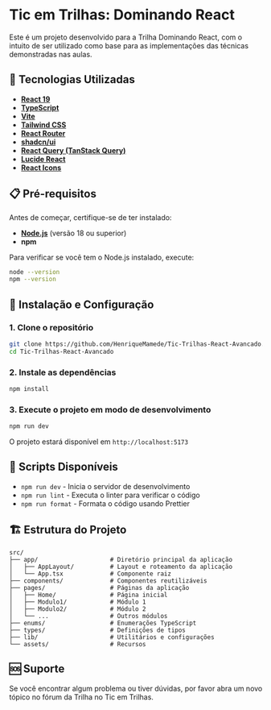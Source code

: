 # Tic em Trilhas: Dominando React

Este é um projeto desenvolvido para a Trilha Dominando React, com o intuito de ser utilizado como base para as implementações das técnicas demonstradas nas aulas.

## 🚀 Tecnologias Utilizadas

- [**React 19**](https://react.dev/)
- [**TypeScript**](https://www.typescriptlang.org/)
- [**Vite**](https://vite.dev/)
- [**Tailwind CSS**](https://tailwindcss.com/)
- [**React Router**](https://reactrouter.com/)
- [**shadcn/ui**](https://ui.shadcn.com/)
- [**React Query (TanStack Query)**](https://tanstack.com/query/latest/docs/framework/react/overview)
- [**Lucide React**](https://lucide.dev/guide/packages/lucide-react)
- [**React Icons**](https://react-icons.github.io/react-icons/)

## 📋 Pré-requisitos

Antes de começar, certifique-se de ter instalado:

- [**Node.js**](https://nodejs.org/pt) (versão 18 ou superior)
- **npm**

Para verificar se você tem o Node.js instalado, execute:
```bash
node --version
npm --version
```

## 🔧 Instalação e Configuração

### 1. Clone o repositório

```bash
git clone https://github.com/HenriqueMamede/Tic-Trilhas-React-Avancado.git
cd Tic-Trilhas-React-Avancado
```

### 2. Instale as dependências

```bash
npm install
```

### 3. Execute o projeto em modo de desenvolvimento

```bash
npm run dev
```

O projeto estará disponível em `http://localhost:5173`

## 📜 Scripts Disponíveis

- `npm run dev` - Inicia o servidor de desenvolvimento
- `npm run lint` - Executa o linter para verificar o código
- `npm run format` - Formata o código usando Prettier

## 🏗️ Estrutura do Projeto

```
src/
├── app/                    # Diretório principal da aplicação
│   ├── AppLayout/          # Layout e roteamento da aplicação
│   └── App.tsx             # Componente raiz
├── components/             # Componentes reutilizáveis
├── pages/                  # Páginas da aplicação
│   ├── Home/               # Página inicial
│   ├── Modulo1/            # Módulo 1
│   ├── Modulo2/            # Módulo 2
│   └── ...                 # Outros módulos
├── enums/                  # Enumerações TypeScript
├── types/                  # Definições de tipos
├── lib/                    # Utilitários e configurações
└── assets/                 # Recursos
```

## 🆘 Suporte

Se você encontrar algum problema ou tiver dúvidas, por favor abra um novo tópico no fórum da Trilha no Tic em Trilhas.

